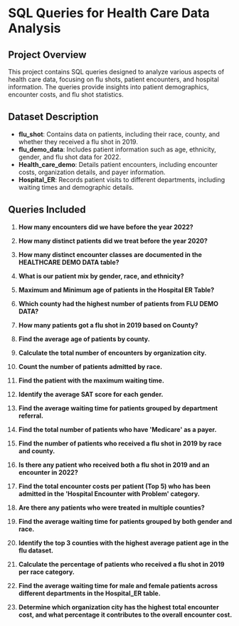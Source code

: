 # SQL Queries for Health Care Data Analysis

## Project Overview

This project contains SQL queries designed to analyze various aspects of health care data, focusing on flu shots, patient encounters, and hospital information. The queries provide insights into patient demographics, encounter costs, and flu shot statistics.

## Dataset Description

- **flu_shot**: Contains data on patients, including their race, county, and whether they received a flu shot in 2019.
- **flu_demo_data**: Includes patient information such as age, ethnicity, gender, and flu shot data for 2022.
- **Health_care_demo**: Details patient encounters, including encounter costs, organization details, and payer information.
- **Hospital_ER**: Records patient visits to different departments, including waiting times and demographic details.

## Queries Included

1. **How many encounters did we have before the year 2022?**

2. **How many distinct patients did we treat before the year 2020?**

3. **How many distinct encounter classes are documented in the HEALTHCARE DEMO DATA table?**

4. **What is our patient mix by gender, race, and ethnicity?**

5. **Maximum and Minimum age of patients in the Hospital ER Table?**

6. **Which county had the highest number of patients from FLU DEMO DATA?**

7. **How many patients got a flu shot in 2019 based on County?**

8. **Find the average age of patients by county.**

9. **Calculate the total number of encounters by organization city.**

10. **Count the number of patients admitted by race.**

11. **Find the patient with the maximum waiting time.**

12. **Identify the average SAT score for each gender.**

13. **Find the average waiting time for patients grouped by department referral.**

14. **Find the total number of patients who have 'Medicare' as a payer.**

15. **Find the number of patients who received a flu shot in 2019 by race and county.**

16. **Is there any patient who received both a flu shot in 2019 and an encounter in 2022?**

17. **Find the total encounter costs per patient (Top 5) who has been admitted in the 'Hospital Encounter with Problem' category.**

18. **Are there any patients who were treated in multiple counties?**

19. **Find the average waiting time for patients grouped by both gender and race.**

20. **Identify the top 3 counties with the highest average patient age in the flu dataset.**

21. **Calculate the percentage of patients who received a flu shot in 2019 per race category.**

22. **Find the average waiting time for male and female patients across different departments in the Hospital_ER table.**

23. **Determine which organization city has the highest total encounter cost, and what percentage it contributes to the overall encounter cost.**
